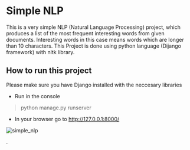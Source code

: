 # Simple NLP

This is a very simple NLP (Natural Language Processing) project, which produces a list of the most frequent interesting words from given documents.
Interesting words in this case means words which are longer than 10 characters. 
This Project is done using python language (Dijango framework) with nltk library.
 

## How to run this project

Please make sure you have Django installed with the neccesary libraries

* Run in the console
> python manage.py runserver
* In your browser go to http://127.0.0.1:8000/ 

![simple_nlp](http://fsdfffsdff.hekko24.pl/simplenlp.jpg)


.